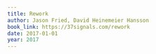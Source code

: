 ```yaml
---
title: Rework
author: Jason Fried, David Heinemeier Hansson
book_link: https://37signals.com/rework
date: 2017-01-01
year: 2017
---
```

